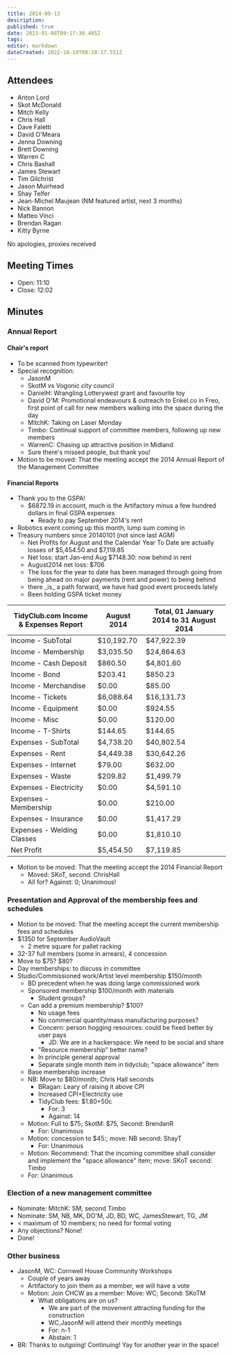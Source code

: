 ```yaml
---
title: 2014-09-13
description: 
published: true
date: 2023-01-08T09:17:30.405Z
tags: 
editor: markdown
dateCreated: 2022-10-19T08:10:17.551Z
---
```


## Attendees

- Anton Lord
- Skot McDonald
- Mitch Kelly
- Chris Hall
- Dave Faletti
- David O'Meara
- Jenna Downing
- Brett Downing
- Warren C
- Chris Bashall
- James Stewart
- Tim Gilchrist
- Jason Muirhead
- Shay Telfer
- Jean-Michel Maujean (NM featured artist, next 3 months)
- Nick Bannon
- Matteo Vinci
- Brendan Ragan
- Kitty Byrne

No apologies, proxies received

## Meeting Times

- Open: 11:10
- Close: 12:02

## Minutes

### Annual Report

#### Chair's report

- To be scanned from typewriter!
- Special recognition:
  - JasonM
  - SkotM vs Vogonic city council
  - DanielH: Wrangling Lotterywest grant and favourite toy
  - David O'M: Promotional endeavours & outreach to Enkel.co in Freo, first point of call for new members walking into the space during the day
  - MitchK: Taking on Laser Monday
  - Timbo: Continual support of committee members, following up new members
  - WarrenC: Chasing up attractive position in Midland
  - Sure there's missed people, but thank you!
- Motion to be moved: That the meeting accept the 2014 Annual Report of the Management Committee

#### Financial Reports

- Thank you to the GSPA!
  - \$6872.19 in account, much is the Artifactory minus a few hundred dollars in final GSPA expenses
    - Ready to pay September 2014's rent
- Robotics event coming up this month, lump sum coming in
- Treasury numbers since 20140101 (not since last AGM)
  - Net Profits for August and the Calendar Year To Date are actually losses of \$5,454.50 and \$7,119.85
  - Net loss: start Jan-end Aug \$7148.30: now behind in rent
  - August2014 net loss: \$706
  - The loss for the year to date has been managed through going from being ahead on major payments (rent and power) to being behind
  - there \_is\_ a path forward, we have had good event proceeds lately
  - Been holding GSPA ticket money

| TidyClub.com Income & Expenses Report | August 2014 | Total, 01 January 2014 to 31 August 2014 |
|---------------------------------------|-------------|------------------------------------------|
| Income - SubTotal                     | \$10,192.70 | \$47,922.39                              |
| Income - Membership                   | \$3,035.50  | \$24,864.63                              |
| Income - Cash Deposit                 | \$860.50    | \$4,801.60                               |
| Income - Bond                         | \$203.41    | \$850.23                                 |
| Income - Merchandise                  | \$0.00      | \$85.00                                  |
| Income - Tickets                      | \$6,088.64  | \$16,131.73                              |
| Income - Equipment                    | \$0.00      | \$924.55                                 |
| Income - Misc                         | \$0.00      | \$120.00                                 |
| Income - T-Shirts                     | \$144.65    | \$144.65                                 |
| Expenses - SubTotal                   | \$4,738.20  | \$40,802.54                              |
| Expenses - Rent                       | \$4,449.38  | \$30,642.26                              |
| Expenses - Internet                   | \$79.00     | \$632.00                                 |
| Expenses - Waste                      | \$209.82    | \$1,499.79                               |
| Expenses - Electricity                | \$0.00      | \$4,591.10                               |
| Expenses - Membership                 | \$0.00      | \$210.00                                 |
| Expenses - Insurance                  | \$0.00      | \$1,417.29                               |
| Expenses - Welding Classes            | \$0.00      | \$1,810.10                               |
| Net Profit                            | \$5,454.50  | \$7,119.85                               |

- Motion to be moved: That the meeting accept the 2014 Financial Report
  - Moved: SKoT, second: ChrisHall
  - All for? Against: 0; Unanimous!

### Presentation and Approval of the membership fees and schedules

- Motion to be moved: That the meeting accept the current membership fees and schedules
- \$1350 for September AudioVault
  - 2 metre square for pallet racking
- 32-37 full members (some in arrears), 4 concession
- Move to \$75? \$80?
- Day memberships: to discuss in committee
- Studio/Commissioned work/Artist level membership \$150/month
  - BD precedent when he was doing large commissioned work
  - Sponsored membership \$100/month with materials
    - Student groups?
  - Can add a premium membership? \$100?
    - No usage fees
    - No commercial quantity/mass manufacturing purposes?
    - Concern: person hogging resources: could be fixed better by user pays
      - JD: We are in a hackerspace: We need to be social and share
    - "Resource membership" better name?
    - In principle general approval
    - Separate single month item in tidyclub; "space allowance" item
  - Base membership increase
  - NB: Move to \$80/month; Chris Hall seconds
    - BRagan: Leary of raising it above CPI
    - Increased CPI+Electricity use
    - TidyClub fees: \$1.80+50c
      - For: 3
      - Against: 14
  - Motion: Full to \$75; SkotM: \$75, Second: BrendanR
    - For: Unanimous
  - Motion: concession to \$45:; move: NB second: ShayT
    - For: Unanimous
  - Motion: Recommend: That the incoming committee shall consider and implement the "space allowance" item; move: SKoT second: Timbo
  - For: Unanimous

### Election of a new management committee

- Nominate: MitchK: SM; second Timbo
- Nominate: SM, NB, MK, DO'M, JD, BD, WC, JamesStewart, TG, JM
- < maximum of 10 members; no need for formal voting
- Any objections? None!
- Done!

### Other business

- JasonM, WC: Cornwell House Community Workshops
  - Couple of years away
  - Artifactory to join them as a member, we will have a vote
  - Motion: Join CHCW as a member: Move: WC; Second: SKoTM
    - What obligations are on us?
      - We are part of the movement attracting funding for the construction
      - WC,JasonM will attend their monthly meetings
      - For: n-1
      - Abstain: 1
- BR: Thanks to outgoing! Continuing! Yay for another year in the space!
